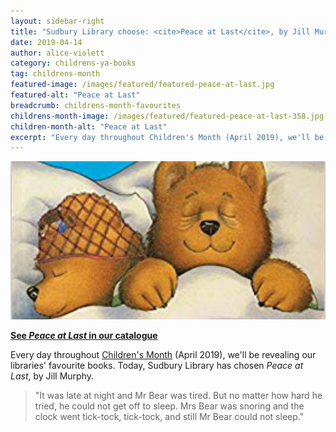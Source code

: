 ```yaml
---
layout: sidebar-right
title: "Sudbury Library choose: <cite>Peace at Last</cite>, by Jill Murphy"
date: 2019-04-14
author: alice-violett
category: childrens-ya-books
tag: childrens-month
featured-image: /images/featured/featured-peace-at-last.jpg
featured-alt: "Peace at Last"
breadcrumb: childrens-month-favourites
childrens-month-image: /images/featured/featured-peace-at-last-358.jpg
children-month-alt: "Peace at Last"
excerpt: "Every day throughout Children's Month (April 2019), we'll be revealing our libraries' favourite books. Today, Sudbury Library has chosen <cite>Peace at Last</cite>, by Jill Murphy."
---
```


![Peace at Last](/images/featured/featured-peace-at-last.jpg)

**[See <cite>Peace at Last</cite> in our catalogue](https://suffolk.spydus.co.uk/cgi-bin/spydus.exe/ENQ/OPAC/BIBENQ?BRN=2519487)**

Every day throughout [Children's Month](/childrens-month/) (April 2019), we'll be revealing our libraries' favourite books. Today, Sudbury Library has chosen <cite>Peace at Last</cite>, by Jill Murphy.

> "It was late at night and Mr Bear was tired. But no matter how hard he tried, he could not get off to sleep. Mrs Bear was snoring and the clock went tick-tock, tick-tock, and still Mr Bear could not sleep."
